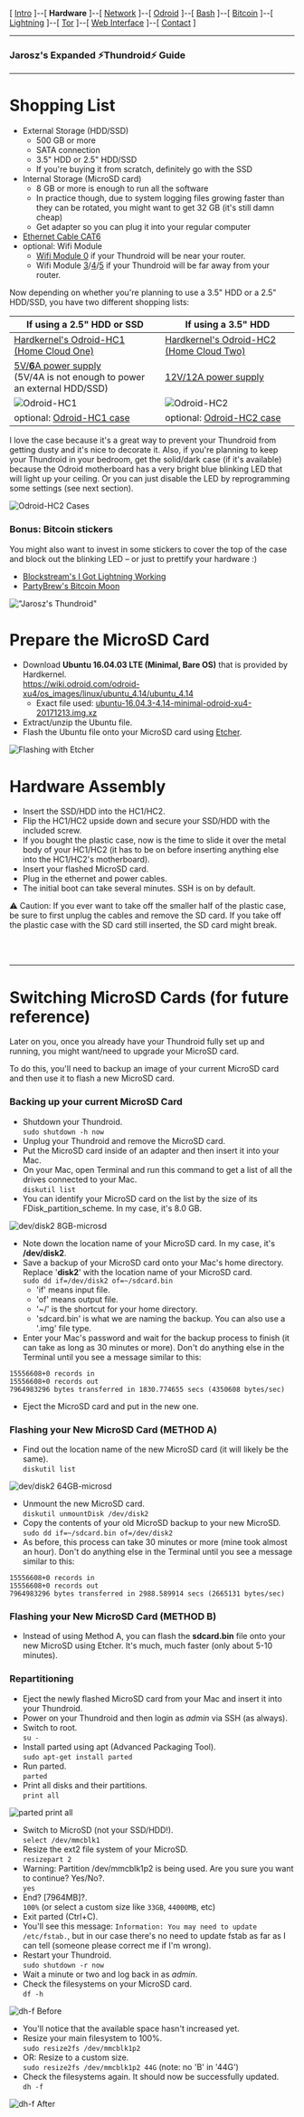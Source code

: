 [ [Intro](README.md) ]--[ **Hardware** ]--[ [Network](thundroid_02_network.md) ]--[ [Odroid](thundroid_03_odroid.md) ]--[ [Bash](thundroid_04_bash.md) ]--[ [Bitcoin](thundroid_05_bitcoin.md) ]--[ [Lightning](thundroid_06_lnd.md) ]--[ [Tor](thundroid_07_tor.md) ]--[ [Web Interface](thundroid_08_webinterface.md) ]--[ [Contact](thundroid_09_contact.md) ]

--------
### Jarosz's Expanded :zap:Thundroid:zap: Guide
--------

# Shopping List

* External Storage (HDD/SSD)
  * 500 GB or more
  * SATA connection 
  * 3.5" HDD or 2.5" HDD/SSD
  * If you're buying it from scratch, definitely go with the SSD
* Internal Storage (MicroSD card)
  * 8 GB or more is enough to run all the software
  * In practice though, due to system logging files growing faster than they can be rotated, you might want to get 32 GB (it's still damn cheap)
  * Get adapter so you can plug it into your regular computer
* [Ethernet Cable CAT6](http://www.hardkernel.com/main/products/prdt_info.php?g_code=G1416375765180)
* optional: Wifi Module
  * [Wifi Module 0](http://www.hardkernel.com/main/products/prdt_info.php?g_code=G145431421052) if your Thundroid will be near your router.
  * Wifi Module [3](http://www.hardkernel.com/main/products/prdt_info.php?g_code=G137447734369)/[4](http://www.hardkernel.com/main/products/prdt_info.php?g_code=G141630348024)/[5](http://www.hardkernel.com/main/products/prdt_info.php?g_code=G147513281389) if your Thundroid will be far away from your router.

Now depending on whether you're planning to use a 3.5" HDD or a 2.5" HDD/SSD, you have two different shopping lists:

If using a 2.5" HDD or SSD | If using a 3.5" HDD
------------ | -------------
[Hardkernel's Odroid-HC1 (Home Cloud One)](http://www.hardkernel.com/main/products/prdt_info.php?g_code=G150229074080) | [Hardkernel's Odroid-HC2 (Home Cloud Two)](http://www.hardkernel.com/main/products/prdt_info.php?g_code=G151505170472)
[5V/**6**A power supply](http://www.hardkernel.com/main/products/prdt_info.php?g_code=G146977556615)<br/>(5V/4A is not enough to power an external HDD/SSD) | [12V/12A power supply](http://www.hardkernel.com/main/products/prdt_info.php?g_code=G151578376044)
![Odroid-HC1](images/odroid-hc1.jpg) | ![Odroid-HC2](images/odroid-hc2.jpg)
optional: [Odroid-HC1 case](http://www.hardkernel.com/main/products/prdt_info.php?g_code=G150878897712) | optional: [Odroid-HC2 case](http://www.hardkernel.com/main/products/prdt_info.php?g_code=G151596669222)

I love the case because it's a great way to prevent your Thundroid from getting dusty and it's nice to decorate it. Also, if you're planning to keep your Thundroid in your bedroom, get the solid/dark case (if it's available) because the Odroid motherboard has a very bright blue blinking LED that will light up your ceiling. Or you can just disable the LED by reprogramming some settings (see next section).

![Odroid-HC2 Cases](images/odroid-hc2-cases.jpg)

### Bonus: Bitcoin stickers
You might also want to invest in some stickers to cover the top of the case and block out the blinking LED – or just to prettify your hardware :)

* [Blockstream's I Got Lightning Working](https://store.blockstream.com/product/lightning-sticker/)
* [PartyBrew's Bitcoin Moon](https://www.etsy.com/in-en/listing/582859688/bitcoin-moon-sticker-space-seal-sticker)

!["Jarosz's Thundroid"](images/my-thundroid.jpg)

# Prepare the MicroSD Card

* Download **Ubuntu 16.04.03 LTE (Minimal, Bare OS)** that is provided by Hardkernel.<br/>
  https://wiki.odroid.com/odroid-xu4/os_images/linux/ubuntu_4.14/ubuntu_4.14
  * Exact file used: [ubuntu-16.04.3-4.14-minimal-odroid-xu4-20171213.img.xz](https://odroid.in/ubuntu_16.04lts/ubuntu-16.04.3-4.14-minimal-odroid-xu4-20171213.img.xz)
* Extract/unzip the Ubuntu file.
* Flash the Ubuntu file onto your MicroSD card using [Etcher](https://etcher.io/).

![Flashing with Etcher](images/flashing-with-etcher.png)

# Hardware Assembly

* Insert the SSD/HDD into the HC1/HC2.
* Flip the HC1/HC2 upside down and secure your SSD/HDD with the included screw.
* If you bought the plastic case, now is the time to slide it over the metal body of your HC1/HC2 (it has to be on before inserting anything else into the HC1/HC2's motherboard).
* Insert your flashed MicroSD card.
* Plug in the ethernet and power cables.
* The initial boot can take several minutes. SSH is on by default.

⚠️ Caution: If you ever want to take off the smaller half of the plastic case, be sure to first unplug the cables and remove the SD card. If you take off the plastic case with the SD card still inserted, the SD card might break.

<br/><br/>

--------
# Switching MicroSD Cards (for future reference)
Later on you, once you already have your Thundroid fully set up and running, you might want/need to upgrade your MicroSD card. 

To do this, you'll need to backup an image of your current MicroSD card and then use it to flash a new MicroSD card.

### Backing up your current MicroSD Card

* Shutdown your Thundroid.<br/>
  `sudo shutdown -h now`
* Unplug your Thundroid and remove the MicroSD card.
* Put the MicroSD card inside of an adapter and then insert it into your Mac.
* On your Mac, open Terminal and run this command to get a list of all the drives connected to your Mac.<br/>
  `diskutil list`
* You can identify your MicroSD card on the list by the size of its FDisk_partition_scheme. In my case, it's 8.0 GB. 

![dev/disk2 8GB-microsd](images/disk2-microsd-old.png)

* Note down the location name of your MicroSD card. In my case, it's **/dev/disk2**.
* Save a backup of your MicroSD card onto your Mac's home directory. Replace '**disk2**' with the location name of your MicroSD card.<br/>
  `sudo dd if=/dev/disk2 of=~/sdcard.bin`
  * 'if' means input file. 
  * 'of' means output file. 
  * '~/' is the shortcut for your home directory.
  * 'sdcard.bin' is what we are naming the backup. You can also use a '.img' file type.
* Enter your Mac's password and wait for the backup process to finish (it can take as long as 30 minutes or more). Don't do anything else in the Terminal until you see a message similar to this:
```
15556608+0 records in
15556608+0 records out
7964983296 bytes transferred in 1830.774655 secs (4350608 bytes/sec)
```
* Eject the MicroSD card and put in the new one.

### Flashing your New MicroSD Card (METHOD A)

* Find out the location name of the new MicroSD card (it will likely be the same).<br/>
  `diskutil list`

![dev/disk2 64GB-microsd](images/disk2-microsd-new.png)

* Unmount the new MicroSD card.<br/>
  `diskutil unmountDisk /dev/disk2`
* Copy the contents of your old MicroSD backup to your new MicroSD.<br/>
  `sudo dd if=~/sdcard.bin of=/dev/disk2`
* As before, this process can take 30 minutes or more (mine took almost an hour). Don't do anything else in the Terminal until you see a message similar to this:
```
15556608+0 records in
15556608+0 records out
7964983296 bytes transferred in 2988.589914 secs (2665131 bytes/sec)
```

### Flashing your New MicroSD Card (METHOD B)

* Instead of using Method A, you can flash the **sdcard.bin** file onto your new MicroSD using Etcher. It's much, much faster (only about 5-10 minutes).

### Repartitioning 

* Eject the newly flashed MicroSD card from your Mac and insert it into your Thundroid.
* Power on your Thundroid and then login as *admin* via SSH (as always).
* Switch to root.<br/>
  `su -`
* Install parted using apt (Advanced Packaging Tool).<br/>
  `sudo apt-get install parted`
* Run parted.<br/>
  `parted`
* Print all disks and their partitions.<br/>
  `print all`

![parted print all](images/parted-print-all.png)

* Switch to MicroSD (not your SSD/HDD!).<br/>
  `select /dev/mmcblk1`
* Resize the ext2 file system of your MicroSD.<br/>
  `resizepart 2`
* Warning: Partition /dev/mmcblk1p2 is being used. Are you sure you want to continue? Yes/No?.<br/>
  `yes` 
* End? [7964MB]?.<br/>
  `100%` (or select a custom size like `33GB`, `44000MB`, etc)
* Exit parted (Ctrl+C).
* You'll see this message: `Information: You may need to update /etc/fstab.`, but in our case there's no need to update fstab as far as I can tell (someone please correct me if I'm wrong).
* Restart your Thundroid.<br/>
  `sudo shutdown -r now`
* Wait a minute or two and log back in as *admin*.
* Check the filesystems on your MicroSD card.<br/>
  `df -h`

![dh-f Before](images/dh-f-before.png)

* You'll notice that the available space hasn't increased yet.
* Resize your main filesystem to 100%.<br/>
  `sudo resize2fs /dev/mmcblk1p2`
* OR: Resize to a custom size.<br/>
  `sudo resize2fs /dev/mmcblk1p2 44G` (note: no 'B' in '44G')
* Check the filesystems again. It should now be successfully updated.<br/>
  `dh -f`

![dh-f After](images/dh-f-after.png)